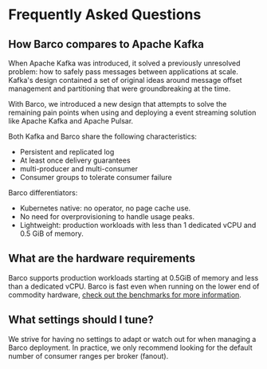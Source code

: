 # Frequently Asked Questions

## How Barco compares to Apache Kafka

When Apache Kafka was introduced, it solved a previously unresolved problem: how to safely pass messages between
applications at scale. Kafka's design contained a set of original ideas around message offset management and
partitioning that were groundbreaking at the time.

With Barco, we introduced a new design that attempts to solve the remaining pain points when using and deploying a
event streaming solution like Apache Kafka and Apache Pulsar.

Both Kafka and Barco share the following characteristics:

- Persistent and replicated log
- At least once delivery guarantees
- multi-producer and multi-consumer
- Consumer groups to tolerate consumer failure

Barco differentiators:

- Kubernetes native: no operator, no page cache use.
- No need for overprovisioning to handle usage peaks.
- Lightweight: production workloads with less than 1 dedicated vCPU and 0.5 GiB of memory.

## What are the hardware requirements

Barco supports production workloads starting at 0.5GiB of memory and less than a dedicated vCPU. Barco is fast even
when running on the lower end of commodity hardware, [check out the benchmarks for more information][benchmarks].

## What settings should I tune?

We strive for having no settings to adapt or watch out for when managing a Barco deployment. In practice, we only
recommend looking for the default number of consumer ranges per broker (fanout).


[benchmarks]: ../benchmarks/